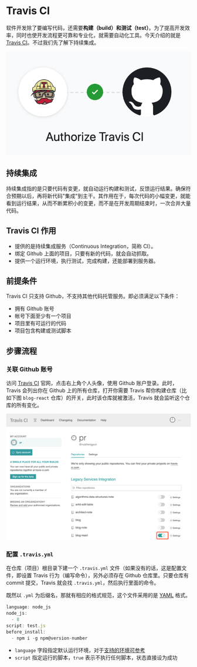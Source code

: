 # Travis CI

软件开发除了要编写代码，还需要**构建（build）和测试（test）**。为了提高开发效率，同时也使开发流程更可靠和专业化，就需要自动化工具。今天介绍的就是 [Travis CI][]。不过我们先了解下持续集成。

![Travis CI](./assets/travis-github.png)

## 持续集成

持续集成指的是只要代码有变更，就自动运行构建和测试，反馈运行结果。确保符合预期以后，再将新代码"集成"到主干。其作用在于，每次代码的小幅变更，就能看到运行结果，从而不断累积小的变更，而不是在开发周期结束时，一次合并大量代码。

## Travis CI 作用

- 提供的是持续集成服务（Continuous Integration，简称 CI）。
- 绑定 Github 上面的项目，只要有新的代码，就会自动抓取。
- 提供一个运行环境，执行测试，完成构建，还能部署到服务器。

## 前提条件

Travis CI 只支持 Github，不支持其他代码托管服务。即必须满足以下条件：

- 拥有 Github 账号
- 帐号下面至少有一个项目
- 项目里有可运行的代码
- 项目包含构建或测试脚本

## 步骤流程

### 关联 Github 账号

访问 [Travis CI][] 官网，点击右上角个人头像，使用 Github 账户登录。此时，Travis 会列出你在 Github 上的所有仓库，打开你需要 Travis 帮你构建仓库（比如下图 `blog-react` 仓库）的开关，此时该仓库就被激活，Travis 就会监听这个仓库的所有变化。

![关联 Github 账号](./assets/travis-ci.png)


### 配置 `.travis.yml`

在仓库（项目）根目录下建一个 `.travis.yml` 文件（如果没有的话，这是配置文件，即设置 Travis 行为（编写命令），另外必须存在 Github 仓库里。只要仓库有 commit 提交，Travis 就会找 `.travis.yml`，然后执行里面的命令。

既然以 `.yml` 为后缀名，那就有相应的格式规范，这个文件采用的是 [YAML](./yaml.md) 格式。

```js
language: node_js
node_js:
  - 8
script: test.js
before_install:
  - npm i -g npm@version-number
```

- `language` 字段指定默认运行环境，对于[支持的环境可参考](https://docs.travis-ci.com/user/languages)
- `script` 指定运行的脚本，`true` 表示不执行任何脚本，状态直接设为成功

[Travis CI]: https://travis-ci.org/